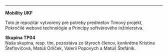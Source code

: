 ---

<p><strong>Mobility UKF</strong></p>
<p>Toto je repozitár vytvorený pre potreby predmetov Tímový projekt, Pokročilé webové technológie a Princípy softvérového inžinierstva.</p>
<p><strong>Skupina TP04</strong><br>
Naša skupina, resp. tím, pozostáva zo štyroch členov, konkrétne Kristína Šteflovičová, Matúš Orlíček, Valerii Popovych a Matúš Štefánik.</p>

